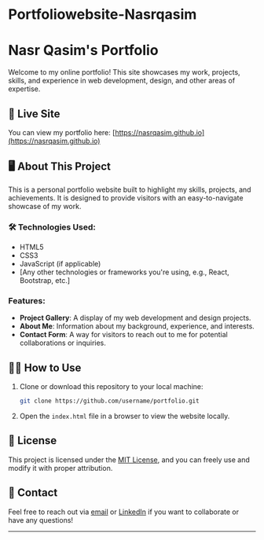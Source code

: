 # Portfoliowebsite-Nasrqasim
# Nasr Qasim's Portfolio

Welcome to my online portfolio! This site showcases my work, projects, skills, and experience in web development, design, and other areas of expertise.

## 🚀 Live Site

You can view my portfolio here: [https://nasrqasim.github.io](https://nasrqasim.github.io)

## 🖥️ About This Project

This is a personal portfolio website built to highlight my skills, projects, and achievements. It is designed to provide visitors with an easy-to-navigate showcase of my work.

### 🛠️ Technologies Used:
- HTML5
- CSS3
- JavaScript (if applicable)
- [Any other technologies or frameworks you're using, e.g., React, Bootstrap, etc.]

### Features:
- **Project Gallery**: A display of my web development and design projects.
- **About Me**: Information about my background, experience, and interests.
- **Contact Form**: A way for visitors to reach out to me for potential collaborations or inquiries.
  
## 🧑‍💻 How to Use

1. Clone or download this repository to your local machine:
    ```bash
    git clone https://github.com/username/portfolio.git
    ```
2. Open the `index.html` file in a browser to view the website locally.

## 📄 License

This project is licensed under the [MIT License](LICENSE), and you can freely use and modify it with proper attribution.

## 💬 Contact

Feel free to reach out via [email]( nasrqasimroonjha10@gmail.com) or [LinkedIn]( https://www.linkedin.com/in/nasr-qasim-roonjha/) if you want to collaborate or have any questions!

---

